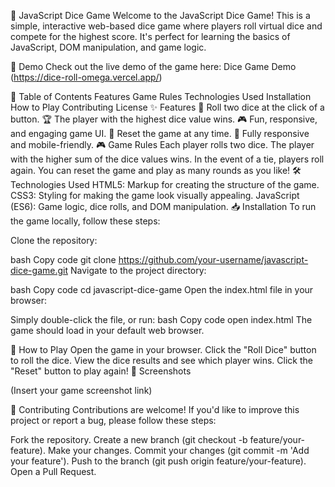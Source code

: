🎲 JavaScript Dice Game
Welcome to the JavaScript Dice Game! This is a simple, interactive web-based dice game where players roll virtual dice and compete for the highest score. It's perfect for learning the basics of JavaScript, DOM manipulation, and game logic.

🚀 Demo
Check out the live demo of the game here: Dice Game Demo
(https://dice-roll-omega.vercel.app/)

📝 Table of Contents
Features
Game Rules
Technologies Used
Installation
How to Play
Contributing
License
✨ Features
🎲 Roll two dice at the click of a button.
🏆 The player with the highest dice value wins.
🎮 Fun, responsive, and engaging game UI.
🔄 Reset the game at any time.
📱 Fully responsive and mobile-friendly.
🎮 Game Rules
Each player rolls two dice.
The player with the higher sum of the dice values wins.
In the event of a tie, players roll again.
You can reset the game and play as many rounds as you like!
🛠 Technologies Used
HTML5: Markup for creating the structure of the game.
CSS3: Styling for making the game look visually appealing.
JavaScript (ES6): Game logic, dice rolls, and DOM manipulation.
📥 Installation
To run the game locally, follow these steps:

Clone the repository:

bash
Copy code
git clone https://github.com/your-username/javascript-dice-game.git
Navigate to the project directory:

bash
Copy code
cd javascript-dice-game
Open the index.html file in your browser:

Simply double-click the file, or run:
bash
Copy code
open index.html
The game should load in your default web browser.

🎯 How to Play
Open the game in your browser.
Click the "Roll Dice" button to roll the dice.
View the dice results and see which player wins.
Click the "Reset" button to play again!
📸 Screenshots

(Insert your game screenshot link)

🤝 Contributing
Contributions are welcome! If you'd like to improve this project or report a bug, please follow these steps:

Fork the repository.
Create a new branch (git checkout -b feature/your-feature).
Make your changes.
Commit your changes (git commit -m 'Add your feature').
Push to the branch (git push origin feature/your-feature).
Open a Pull Request.
